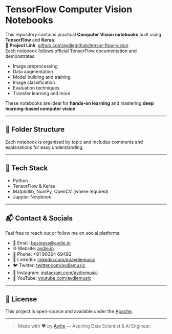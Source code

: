 # TensorFlow Computer Vision Notebooks

This repository contains practical **Computer Vision notebooks** built using **TensorFlow** and **Keras**.  
🔗 **Project Link**: [github.com/aydiegithub/tensor-flow-vision](https://github.com/aydiegithub/tensor-flow-vision)  
Each notebook follows official TensorFlow documentation and demonstrates:

- Image preprocessing
- Data augmentation
- Model building and training
- Image classification
- Evaluation techniques
- Transfer learning and more

These notebooks are ideal for **hands-on learning** and mastering **deep learning-based computer vision**.

---

## 📂 Folder Structure

Each notebook is organised by topic and includes comments and explanations for easy understanding.

---

## 🚀 Tech Stack

- Python
- TensorFlow & Keras
- Matplotlib, NumPy, OpenCV (where required)
- Jupyter Notebook

---

## 📬 Contact & Socials

Feel free to reach out or follow me on social platforms:

- 📧 Email: [business@aydie.in](mailto:business@aydie.in)
- 🌐 Website: [aydie.in](https://aydie.in)
- 📱 Phone: +91 90364 69492
- 💼 LinkedIn: [linkedin.com/in/aydiemusic](https://linkedin.com/in/aydiemusic)
- 🐦 Twitter: [twitter.com/aydiemusic](https://twitter.com/aydiemusic)
- 📸 Instagram: [instagram.com/aydiemusic](https://instagram.com/aydiemusic)
- 🎵 YouTube: [youtube.com/aydiemusic](https://youtube.com/aydiemusic)

---

## 📌 License

This project is open-source and available under the [Apache](LICENSE).

---

> Made with ❤️ by [Aydie](https://aydie.in) — Aspiring Data Scientist & AI Engineer.
